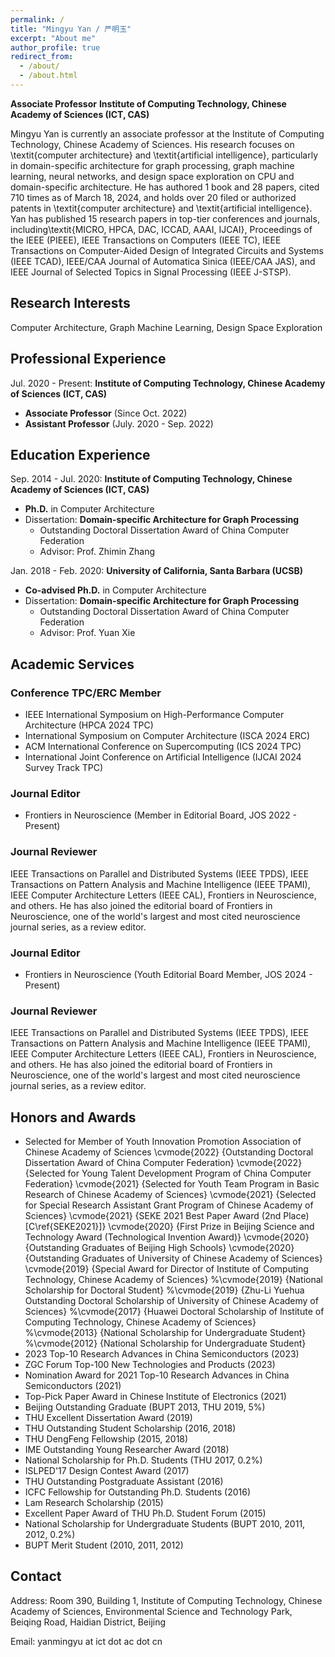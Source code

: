 ```yaml
---
permalink: /
title: "Mingyu Yan / 严明玉"
excerpt: "About me"
author_profile: true
redirect_from: 
  - /about/
  - /about.html
---
```


**Associate Professor**
**Institute of Computing Technology, Chinese Academy of Sciences (ICT, CAS)**

Mingyu Yan is currently an associate professor at the Institute of Computing Technology, Chinese Academy of Sciences. His research focuses on \textit{computer architecture} and \textit{artificial intelligence}, particularly in domain-specific architecture for graph processing, graph machine learning, neural networks, and design space exploration on CPU and domain-specific architecture. He has authored 1 book and 28 papers, cited 710 times as of March 18, 2024, and holds over 20 filed or authorized patents in \textit{computer architecture} and \textit{artificial intelligence}. Yan has published 15 research papers in top-tier conferences and journals, including\textit{MICRO, HPCA, DAC, ICCAD, AAAI, IJCAI}, Proceedings of the IEEE (PIEEE), IEEE Transactions on Computers (IEEE TC), IEEE Transactions on Computer-Aided Design of Integrated Circuits and Systems (IEEE TCAD), IEEE/CAA Journal of Automatica Sinica (IEEE/CAA JAS), and IEEE Journal of Selected Topics in Signal Processing (IEEE J-STSP). 


## Research Interests
Computer Architecture, Graph Machine Learning, Design Space Exploration

## Professional Experience
Jul. 2020 - Present: **Institute of Computing Technology, Chinese Academy of Sciences (ICT, CAS)**
* **Associate Professor** (Since Oct. 2022)
* **Assistant Professor** (July. 2020 - Sep. 2022)


## Education Experience
Sep. 2014 - Jul. 2020: **Institute of Computing Technology, Chinese Academy of Sciences (ICT, CAS)**
* **Ph.D.** in Computer Architecture
* Dissertation: **Domain-specific Architecture for Graph Processing**
  - Outstanding Doctoral Dissertation Award of China Computer Federation
  - Advisor: Prof. Zhimin Zhang

Jan. 2018 - Feb. 2020: **University of California, Santa Barbara (UCSB)**
* **Co-advised Ph.D.** in Computer Architecture
* Dissertation: **Domain-specific Architecture for Graph Processing**
  - Outstanding Doctoral Dissertation Award of China Computer Federation
  - Advisor: Prof. Yuan Xie

## Academic Services
### Conference TPC/ERC Member
* IEEE International Symposium on High-Performance Computer Architecture (HPCA 2024 TPC)
* International Symposium on Computer Architecture (ISCA 2024 ERC)
* ACM International Conference on Supercomputing (ICS 2024 TPC)
* International Joint Conference on Artificial Intelligence (IJCAI 2024 Survey Track TPC)

### Journal Editor
* Frontiers in Neuroscience (Member in Editorial Board, JOS 2022 - Present)

### Journal Reviewer
IEEE Transactions on Parallel and Distributed Systems (IEEE TPDS), IEEE Transactions on Pattern Analysis and Machine Intelligence (IEEE TPAMI), IEEE Computer Architecture Letters (IEEE CAL), Frontiers in Neuroscience, and others. He has also joined the editorial board of Frontiers in Neuroscience, one of the world's largest and most cited neuroscience journal series, as a review editor. 

### Journal Editor
* Frontiers in Neuroscience (Youth Editorial Board Member, JOS 2024 - Present)

### Journal Reviewer
IEEE Transactions on Parallel and Distributed Systems (IEEE TPDS), IEEE Transactions on Pattern Analysis and Machine Intelligence (IEEE TPAMI), IEEE Computer Architecture Letters (IEEE CAL), Frontiers in Neuroscience, and others. He has also joined the editorial board of Frontiers in Neuroscience, one of the world's largest and most cited neuroscience journal series, as a review editor. 

## Honors and Awards
* Selected for Member of Youth Innovation Promotion Association of Chinese Academy of Sciences
\cvmode{2022} {Outstanding Doctoral Dissertation Award of China Computer Federation}
\cvmode{2022} {Selected for Young Talent Development Program of China Computer Federation}
\cvmode{2021} {Selected for Youth Team Program in Basic Research of Chinese Academy of Sciences}
\cvmode{2021} {Selected for Special Research Assistant Grant Program of Chinese Academy of Sciences}
\cvmode{2021} {SEKE 2021 Best Paper Award (2nd Place) [C\ref{SEKE2021}]}
\cvmode{2020} {First Prize in Beijing Science and Technology Award (Technological Invention Award)}
\cvmode{2020} {Outstanding Graduates of Beijing High Schools}
\cvmode{2020} {Outstanding Graduates of University of Chinese Academy of Sciences}
\cvmode{2019} {Special Award for Director of Institute of Computing Technology, Chinese Academy of Sciences} 
%\cvmode{2019} {National Scholarship for Doctoral Student}
%\cvmode{2019} {Zhu-Li Yuehua Outstanding Doctoral Scholarship of University of Chinese Academy of Sciences}
%\cvmode{2017} {Huawei Doctoral Scholarship of Institute of Computing Technology, Chinese Academy of Sciences}
%\cvmode{2013} {National Scholarship for Undergraduate Student} 
%\cvmode{2012} {National Scholarship for Undergraduate Student} 
* 2023 Top-10 Research Advances in China Semiconductors (2023)
* ZGC Forum Top-100 New Technologies and Products (2023)
* Nomination Award for 2021 Top-10 Research Advances in China Semiconductors (2021)
* Top-Pick Paper Award in Chinese Institute of Electronics (2021)
* Beijing Outstanding Graduate (BUPT 2013, THU 2019, 5%)
* THU Excellent Dissertation Award (2019)
* THU Outstanding Student Scholarship (2016, 2018)
* THU DengFeng Fellowship (2015, 2018)
* IME Outstanding Young Researcher Award (2018)
* National Scholarship for Ph.D. Students (THU 2017, 0.2%)
* ISLPED'17 Design Contest Award (2017)
* THU Outstanding Postgraduate Assistant (2016)
* ICFC Fellowship for Outstanding Ph.D. Students (2016)
* Lam Research Scholarship (2015)
* Excellent Paper Award of THU Ph.D. Student Forum (2015)
* National Scholarship for Undergraduate Students (BUPT 2010, 2011, 2012, 0.2%)
* BUPT Merit Student (2010, 2011, 2012)



## Contact
Address: Room 390, Building 1, Institute of Computing Technology, Chinese Academy of Sciences, Environmental Science and Technology Park, Beiqing Road, Haidian District, Beijing


Email: yanmingyu at ict dot ac dot cn
<br/><br/>
<script type="text/javascript" id="clustrmaps" src="//cdn.clustrmaps.com/map_v2.js?cl=a8a1a1&w=a&t=tt&d=1JR2-3nZm0KxPxtzgXZkGnMxjajclUZ3xvTtuV4QoA0&co=ffffff&ct=383636&cmo=f2b3b3&cmn=cc3a4c"></script>


